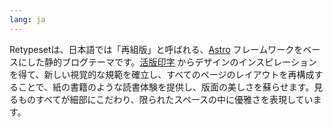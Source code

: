 ```yaml
---
lang: ja
---
```


Retypesetは、日本語では「再組版」と呼ばれる、[Astro](https://astro.build/) フレームワークをベースにした静的ブログテーマです。[活版印字](https://astro-theme-typography.vercel.app/) からデザインのインスピレーションを得て、新しい視覚的な規範を確立し、すべてのページのレイアウトを再構成することで、紙の書籍のような読書体験を提供し、版面の美しさを蘇らせます。見るものすべてが細部にこだわり、限られたスペースの中に優雅さを表現しています。
